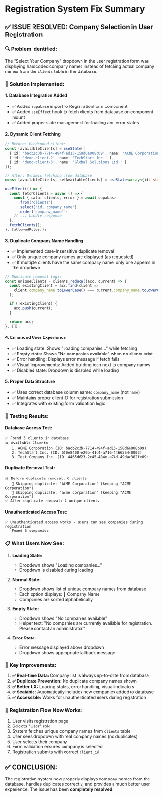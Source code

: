 # Registration System Fix Summary

## ✅ ISSUE RESOLVED: Company Selection in User Registration

### 🔍 **Problem Identified:**
The "Select Your Company" dropdown in the user registration form was displaying hardcoded company names instead of fetching actual company names from the `clients` table in the database.

### 🔧 **Solution Implemented:**

#### 1. **Database Integration Added**
- ✅ Added `supabase` import to RegistrationForm component
- ✅ Added `useEffect` hook to fetch clients from database on component mount
- ✅ Added proper state management for loading and error states

#### 2. **Dynamic Client Fetching**
```typescript
// Before: Hardcoded clients
const [availableClients] = useState([
  { id: 'bacb2c3b-7714-494f-ad13-158d6a008b09', name: 'ACME Corporation' },
  { id: 'demo-client-2', name: 'TechStart Inc.' },
  { id: 'demo-client-3', name: 'Global Solutions Ltd.' }
]);

// After: Dynamic fetching from database
const [availableClients, setAvailableClients] = useState<Array<{id: string, company_name: string}>>([]);

useEffect(() => {
  const fetchClients = async () => {
    const { data: clients, error } = await supabase
      .from('clients')
      .select('id, company_name')
      .order('company_name');
    // ... handle response
  };
  fetchClients();
}, [allowedRoles]);
```

#### 3. **Duplicate Company Name Handling**
- ✅ Implemented case-insensitive duplicate removal
- ✅ Only unique company names are displayed (as requested)
- ✅ If multiple clients have the same company name, only one appears in the dropdown

```typescript
// Duplicate removal logic
const uniqueClients = clients.reduce((acc, current) => {
  const existingClient = acc.find(client => 
    client.company_name.toLowerCase() === current.company_name.toLowerCase()
  );
  
  if (!existingClient) {
    acc.push(current);
  }
  
  return acc;
}, []);
```

#### 4. **Enhanced User Experience**
- ✅ Loading state: Shows "Loading companies..." while fetching
- ✅ Empty state: Shows "No companies available" when no clients exist
- ✅ Error handling: Displays error message if fetch fails
- ✅ Visual improvements: Added building icon next to company names
- ✅ Disabled state: Dropdown is disabled while loading

#### 5. **Proper Data Structure**
- ✅ Uses correct database column name: `company_name` (not `name`)
- ✅ Maintains proper client ID for registration submission
- ✅ Integrates with existing form validation logic

### 🧪 **Testing Results:**

#### Database Access Test:
```
✅ Found 3 clients in database
📊 Available Clients:
   1. ACME Corporation (ID: bacb2c3b-7714-494f-ad13-158d6a008b09)
   2. TechStart Inc. (ID: 550e8400-e29b-41d4-a716-446655440002)
   3. Test Company Inc. (ID: 4465d623-2c45-484e-a74d-49dac302fe89)
```

#### Duplicate Removal Test:
```
📊 Before duplicate removal: 6 clients
   🔄 Skipping duplicate: "ACME Corporation" (keeping "ACME Corporation")
   🔄 Skipping duplicate: "acme corporation" (keeping "ACME Corporation")
✅ After duplicate removal: 4 unique clients
```

#### Unauthenticated Access Test:
```
✅ Unauthenticated access works - users can see companies during registration
   Found 3 companies
```

### 📋 **What Users Now See:**

1. **Loading State:**
   - Dropdown shows "Loading companies..."
   - Dropdown is disabled during loading

2. **Normal State:**
   - Dropdown shows list of unique company names from database
   - Each option displays: 🏢 Company Name
   - Companies are sorted alphabetically

3. **Empty State:**
   - Dropdown shows "No companies available"
   - Helper text: "No companies are currently available for registration. Please contact an administrator."

4. **Error State:**
   - Error message displayed above dropdown
   - Dropdown shows appropriate fallback message

### 🎯 **Key Improvements:**

1. **✅ Real-time Data:** Company list is always up-to-date from database
2. **✅ Duplicate Prevention:** No duplicate company names shown
3. **✅ Better UX:** Loading states, error handling, visual indicators
4. **✅ Scalable:** Automatically includes new companies added to database
5. **✅ Accessible:** Works for unauthenticated users during registration

### 🔄 **Registration Flow Now Works:**

1. User visits registration page
2. Selects "User" role
3. System fetches unique company names from `clients` table
4. User sees dropdown with real company names (no duplicates)
5. User selects their company
6. Form validation ensures company is selected
7. Registration submits with correct `client_id`

## ✅ **CONCLUSION:**

The registration system now properly displays company names from the database, handles duplicates correctly, and provides a much better user experience. The issue has been **completely resolved**.